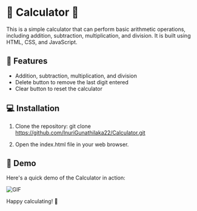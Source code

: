 # 🧮 Calculator 🧮

This is a simple calculator that can perform basic arithmetic operations, including addition, subtraction, multiplication, and division. It is built using HTML, CSS, and JavaScript.

## 🚀 Features

- Addition, subtraction, multiplication, and division
- Delete button to remove the last digit entered
- Clear button to reset the calculator

## 💻 Installation

1. Clone the repository: git clone https://github.com/InuriGunathilaka22/Calculator.git

2. Open the index.html file in your web browser.

## 🎥 Demo

Here's a quick demo of the Calculator in action:

![GIF](https://user-images.githubusercontent.com/87197299/230676287-f802a406-2b53-4250-ad75-dd66f5b3854f.gif)


Happy calculating! 🚀



